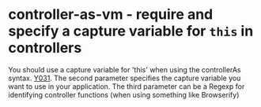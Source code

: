 # controller-as-vm - require and specify a capture variable for `this` in controllers

You should use a capture variable for 'this' when using the controllerAs syntax.
[Y031](https://github.com/johnpapa/angular-styleguide#style-y032).
The second parameter specifies the capture variable you want to use in your application.
The third parameter can be a Regexp for identifying controller functions (when using something like Browserify)

<!-- WARNING: Generated documentation. Edit docs and examples in the rule and examples file ('rules/controller-as-vm.js', 'examples/controller-as-vm.js'). -->
